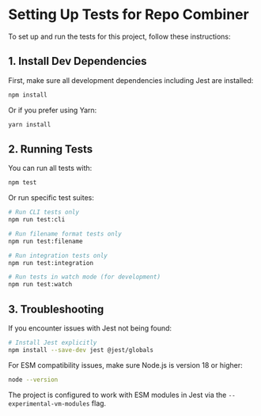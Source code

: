 # Setting Up Tests for Repo Combiner

To set up and run the tests for this project, follow these instructions:

## 1. Install Dev Dependencies

First, make sure all development dependencies including Jest are installed:

```bash
npm install
```

Or if you prefer using Yarn:

```bash
yarn install
```

## 2. Running Tests

You can run all tests with:

```bash
npm test
```

Or run specific test suites:

```bash
# Run CLI tests only
npm run test:cli

# Run filename format tests only
npm run test:filename

# Run integration tests only
npm run test:integration

# Run tests in watch mode (for development)
npm run test:watch
```

## 3. Troubleshooting

If you encounter issues with Jest not being found:

```bash
# Install Jest explicitly
npm install --save-dev jest @jest/globals
```

For ESM compatibility issues, make sure Node.js is version 18 or higher:

```bash
node --version
```

The project is configured to work with ESM modules in Jest via the `--experimental-vm-modules` flag.
